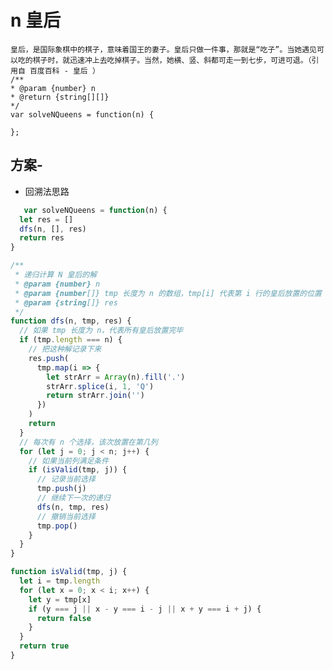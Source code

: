 # n 皇后

    皇后，是国际象棋中的棋子，意味着国王的妻子。皇后只做一件事，那就是“吃子”。当她遇见可以吃的棋子时，就迅速冲上去吃掉棋子。当然，她横、竖、斜都可走一到七步，可进可退。（引用自 百度百科 - 皇后 ）
    /**
    * @param {number} n
    * @return {string[][]}
    */
    var solveNQueens = function(n) {

    };

## 方案- 

+ 回溯法思路

```javascript
   var solveNQueens = function(n) {
  let res = []
  dfs(n, [], res)
  return res
}

/**
 * 递归计算 N 皇后的解
 * @param {number} n
 * @param {number[]} tmp 长度为 n 的数组，tmp[i] 代表第 i 行的皇后放置的位置
 * @param {string[]} res
 */
function dfs(n, tmp, res) {
  // 如果 tmp 长度为 n，代表所有皇后放置完毕
  if (tmp.length === n) {
    // 把这种解记录下来
    res.push(
      tmp.map(i => {
        let strArr = Array(n).fill('.')
        strArr.splice(i, 1, 'Q')
        return strArr.join('')
      })
    )
    return
  }
  // 每次有 n 个选择，该次放置在第几列
  for (let j = 0; j < n; j++) {
    // 如果当前列满足条件
    if (isValid(tmp, j)) {
      // 记录当前选择
      tmp.push(j)
      // 继续下一次的递归
      dfs(n, tmp, res)
      // 撤销当前选择
      tmp.pop()
    }
  }
}

function isValid(tmp, j) {
  let i = tmp.length
  for (let x = 0; x < i; x++) {
    let y = tmp[x]
    if (y === j || x - y === i - j || x + y === i + j) {
      return false
    }
  }
  return true
}
```